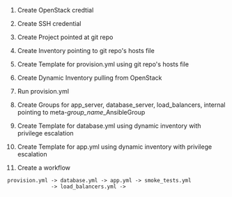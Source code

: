 1. Create OpenStack credtial
1. Create SSH credential
1. Create Project pointed at git repo
1. Create Inventory pointing to git repo's hosts file
1. Create Template for provision.yml using git repo's hosts file
1. Create Dynamic Inventory pulling from OpenStack
1. Run provision.yml
1. Create Groups for app_server, database_server, load_balancers, internal pointing to meta-*group_name*_AnsibleGroup
1. Create Template for database.yml using dynamic inventory with privilege escalation
1. Create Template for app.yml using dynamic inventory with privilege escalation


1. Create a workflow
```
provision.yml -> database.yml -> app.yml -> smoke_tests.yml
              -> load_balancers.yml ->
```